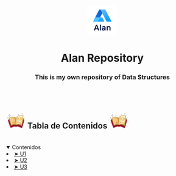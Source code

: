 <div>
  <p align="center"> 
    <img src="images/alan-logo.png" alt="HAR Logo" width="80px" height="80px">
  </p>
  <h1 align="center"> Alan Repository </h1>
  <h3 align="center"> This is my own repository of Data Structures</h3> 

  </br>
  </br>

  <h2 id="table-of-contents"> <img src="images/giphy13.gif" width="10%" height="10%"> Tabla de Contenidos <img src="images/giphy13.gif" width="10%" height="10%"></h2>

  <br>

  <details open="open">
    <summary>Contenidos</summary>
    <li><a href="https://github.com/up210305/up210305_dsa/tree/main/U1"> ➤ U1</a></li>
    <li><a href="https://github.com/up210305/up210305_dsa/tree/main/U2"> ➤ U2</a></li>
    <li><a href="https://github.com/up210305/up210305_dsa/tree/main/U3"> ➤ U3</a></li>
  </details>

</div>